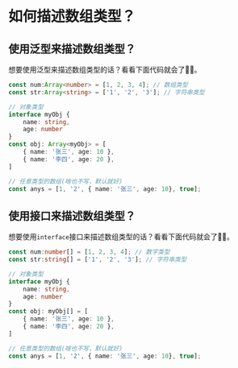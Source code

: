 # 如何描述数组类型？

## 使用泛型来描述数组类型？

想要使用泛型来描述数组类型的话？看看下面代码就会了🚀💯。

```ts
const num:Array<number> = [1, 2, 3, 4]; // 数组类型
const str:Array<string> = ['1', '2', '3']; // 字符串类型

// 对象类型
interface myObj {
    name: string,
    age: number
}
const obj: Array<myObj> = [
    { name: '张三', age: 10 }, 
    { name: '李四', age: 20 }, 
]

// 任意类型的数组(啥也不写，默认就好)
const anys = [1, '2', { name: '张三', age: 10}, true];
```


## 使用接口来描述数组类型？

想要使用`interface`接口来描述数组类型的话？看看下面代码就会了🚀💯。

```ts
const num:number[] = [1, 2, 3, 4]; // 数字类型
const str:string[] = ['1', '2', '3']; // 字符串类型

// 对象类型
interface myObj {
    name: string,
    age: number
}
const obj: myObj[] = [
    { name: '张三', age: 10 }, 
    { name: '李四', age: 20 }, 
]

// 任意类型的数组(啥也不写，默认就好)
const anys = [1, '2', { name: '张三', age: 10}, true];
```